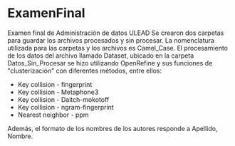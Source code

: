 # ExamenFinal
Examen final de Administración de datos ULEAD
Se crearon dos carpetas para guardar los archivos procesados y sin procesar.
La nomenclatura utilizada para las carpetas y los archivos es Camel_Case.
El procesamiento de los datos del archivo llamado Dataset, ubicado en la carpeta Datos_Sin_Procesar se hizo utilizando OpenRefine y sus funciones de "clusterización" con diferentes métodos, entre ellos:
- Key collision - fingerprint
- Key collision - Metaphone3
- Key collision - Daitch-mokotoff
- Key collision - ngram-fingerprint
- Nearest neighbor - ppm

Además, el formato de los nombres de los autores responde a Apellido, Nombre.
